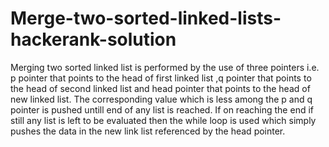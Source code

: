 # Merge-two-sorted-linked-lists-hackerank-solution
Merging two sorted linked list is performed by the use of three pointers i.e. p pointer that points to the head of first linked list ,q pointer that points to the head of second linked list and head pointer that points to the head of new linked list. The corresponding value which is less among the p and q pointer is pushed untill end of any list is reached. If on reaching the end if still any list is left to be evaluated then the while loop is used which simply pushes the data in the new link list referenced by the head pointer.
